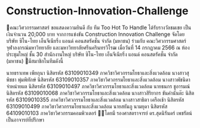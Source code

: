 # Construction-Innovation-Challenge

💐คณะวิศวกรรมศาสตร์ ขอแสดงความยินดี
 กับ
ทีม Too Hot To Handle ได้รับรางวัลชมเชย เป็นเงินจำนวน 20,000 บาท จากการแข่งขัน Construction Innovation Challenge จัดโดย บริษัท ซิโน-ไทย เอ็นจีเนียริ่ง แอนด์ คอนสตรัคชั่น จำกัด (มหาชน) ร่วมกับ คณะวิศวกรรมศาสตร์ จุฬาลงกรณ์มหาวิทยาลัย และมหาวิทยาลัยศรีนครินทรวิโรฒ เมื่อวันที่ 14 กรกฎาคม 2566 ณ ห้องประชุมใหญ่ ชั้น 30 สำนักงานใหญ่ บริษัท ซิโน-ไทย เอ็นจีเนียริ่ง แอนด์ คอนสตรัคชั่น จำกัด (มหาชน)
👥มีสมาชิกในทีมดังนี้ 

นายธราเทพ เพียกุนา นิสิตรหัส 63109010349 ภาควิชาวิศวกรรมโยธาและสิ่งแวดล้อม 
นางสาวสุพิชชา พุ่มพิทักษ์ นิสิตรหัส 63109010357 ภาควิชาวิศวกรรมโยธาและสิ่งแวดล้อม 
นางสาวพัชนิดา จำหน่ายผล นิสิตรหัส 63109010497 ภาควิชาวิศวกรรมโยธาและสิ่งแวดล้อม 
นายธนกร ชูอารมณ์ นิสิตรหัส 63109010068 ภาควิชาวิศวกรรมโยธาและสิ่งแวดล้อม 
นางสาวสิริยากร ขันคำนันต๊ะ นิสิตรหัส 63109010355 ภาควิชาวิศวกรรมโยธาและสิ่งแวดล้อม 
นางสาวสาธิตา เครือเช้า นิสิตรหัส 63109010499 ภาควิชาวิศวกรรมโยธาและสิ่งแวดล้อม 
นายสยัมภู นามยุดา นิสิตรหัส 64109010103 ภาควิชาวิศวกรรมคอมพิวเตอร์
👨‍🦰โดยมี รองศาสตราจารย์ ดร.สุดนิรันดร์ เพชรัตน์ เป็นอาจารย์ที่ปรึกษา

